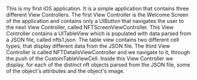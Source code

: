 This is my first iOS application. It is a simple application that contains three different View Controllers. The first View Controller is the
Welcome Screen of the application and contains only a UIButton that navigates the user to the next View Controller, called
NFTScreenViewController. This View Controller contains a UITableView which is populated with data parsed from a JSON file, called nfts1.json.
The table view contains two different cell types, that display different data from the JSON file. The third View Controller is called
NFTDetailsViewController and we navigate to it, through the push of the CustomTableViewCell. Inside this View Controller we display, for 
each of the distinct nft objects parsed from the JSON file, some of the object's attributes and the object's image.
